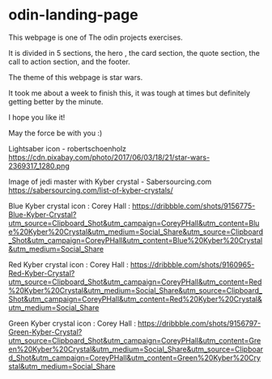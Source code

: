 # odin-landing-page
This webpage is one of The odin projects exercises. 

It is divided in 5 sections, the hero , the card section, the quote section, the call to action section, and the footer.

The theme of this webpage is star wars.

It took me about a week to finish this, it was tough at times but definitely getting better by the minute.

I hope you like it! 

May the force be with you :) 

Lightsaber icon - robertschoenholz 
https://cdn.pixabay.com/photo/2017/06/03/18/21/star-wars-2369317_1280.png


Image of jedi master with Kyber crystal - Sabersourcing.com
https://sabersourcing.com/list-of-kyber-crystals/

Blue Kyber crystal icon : Corey Hall :
https://dribbble.com/shots/9156775-Blue-Kyber-Crystal?utm_source=Clipboard_Shot&utm_campaign=CoreyPHall&utm_content=Blue%20Kyber%20Crystal&utm_medium=Social_Share&utm_source=Clipboard_Shot&utm_campaign=CoreyPHall&utm_content=Blue%20Kyber%20Crystal&utm_medium=Social_Share


Red Kyber crystal icon : Corey Hall :
https://dribbble.com/shots/9160965-Red-Kyber-Crystal?utm_source=Clipboard_Shot&utm_campaign=CoreyPHall&utm_content=Red%20Kyber%20Crystal&utm_medium=Social_Share&utm_source=Clipboard_Shot&utm_campaign=CoreyPHall&utm_content=Red%20Kyber%20Crystal&utm_medium=Social_Share

Green Kyber crystal icon : Corey Hall :
https://dribbble.com/shots/9156797-Green-Kyber-Crystal?utm_source=Clipboard_Shot&utm_campaign=CoreyPHall&utm_content=Green%20Kyber%20Crystal&utm_medium=Social_Share&utm_source=Clipboard_Shot&utm_campaign=CoreyPHall&utm_content=Green%20Kyber%20Crystal&utm_medium=Social_Share
